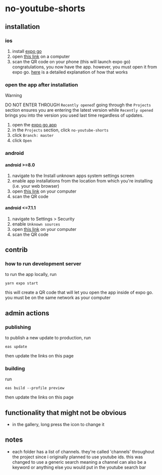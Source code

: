 # no-youtube-shorts
## installation
### ios
1. install [expo go](https://apps.apple.com/us/app/expo-go/id982107779)
2. open [this link](https://expo.dev/preview/update?message=widened%20video%20previews&updateRuntimeVersion=1.0.0&createdAt=2024-04-27T15%3A14%3A48.646Z&slug=exp&projectId=6ba9eb44-b0f9-4568-aa77-741350d2a82f&group=943ae812-913a-47de-99ff-8bb3b6a0cee2) on a computer <a id="app-link"></a>
3. scan the QR code on your phone (this will launch expo go)
congratulations, you now have the app. however, you must open it from expo go. [here](#open-the-app-after-installation) is a detailed explanation of how that works

### open the app after installation
> [!WARNING]
> DO NOT ENTER THROUGH `Recently opened`! going through the `Projects` section ensures you are entering the latest version while `Recently opened` brings you into the version you used last time regardless of updates.
1. open the [expo go app](https://apps.apple.com/us/app/expo-go/id982107779)
2. in the `Projects` section, click `no-youtube-shorts`
3. click `Branch: master`
4. click `Open`

### android
#### android >=8.0
1. navigate to the Install unknown apps system settings screen
2. enable app installations from the location from which you're installing (i.e. your web browser)
3. open [this link](https://expo.dev//accounts/idanmenaged/projects/no-youtube-shorts/builds/93d67465-ffd9-453b-b7ac-91d9c596274b) on your computer
4. scan the QR code

#### android <=7.1.1
1. navigate to Settings > Security
2. enable `Unknown sources`
3. open [this link](https://expo.dev//accounts/idanmenaged/projects/no-youtube-shorts/builds/93d67465-ffd9-453b-b7ac-91d9c596274b) on your computer
4. scan the QR code

## contrib
### how to run development server
to run the app locally, run
```
yarn expo start
```
this will create a QR code that will let you open the app inside of expo go.
you must be on the same network as your computer

## admin actions
### publishing
to publish a new update to production, run
```
eas update
```
then update the links on this page

### building
run
```
eas build --profile preview
```
then update the links on this page

## functionality that might not be obvious
- in the gallery, long press the icon to change it

## notes
- each folder has a list of channels. they're called 'channels' throughout the project since i originally planned to use youtube ids. this was changed to use a generic search meaning a channel can also be a keyword or anything else you would put in the youtube search bar
